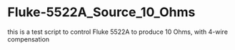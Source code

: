 # Fluke-5522A_Source_10_Ohms
this is a test script to control Fluke 5522A to produce 10 Ohms, with 4-wire compensation
